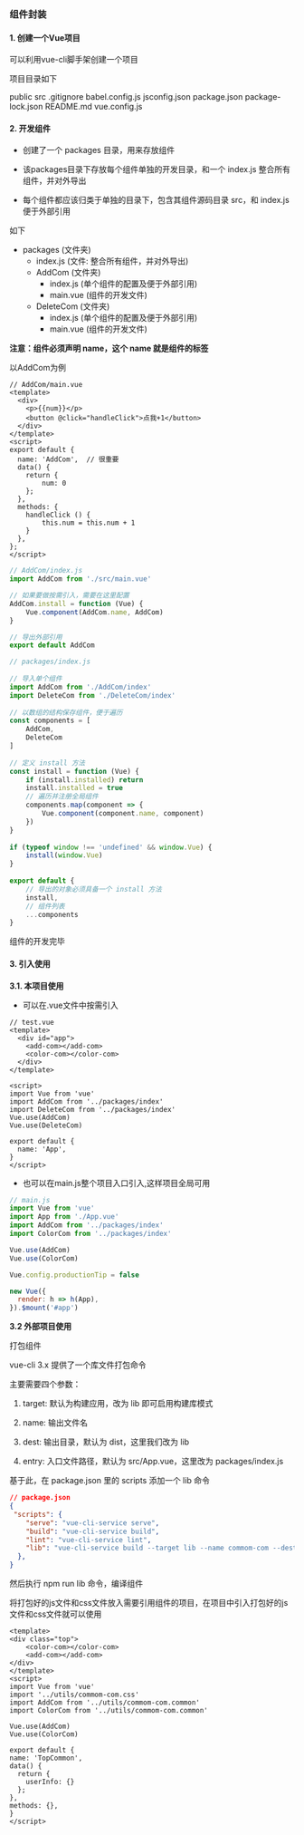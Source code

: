 ### 组件封装

#### 1. 创建一个Vue项目

可以利用vue-cli脚手架创建一个项目

项目目录如下

public
src
.gitignore
babel.config.js
jsconfig.json
package.json
package-lock.json
README.md
vue.config.js

#### 2. 开发组件

* 创建了一个 packages 目录，用来存放组件

* 该packages目录下存放每个组件单独的开发目录，和一个 index.js 整合所有组件，并对外导出

* 每个组件都应该归类于单独的目录下，包含其组件源码目录 src，和 index.js 便于外部引用

如下

* packages (文件夹)
    * index.js (文件: 整合所有组件，并对外导出)
    * AddCom (文件夹)
        * index.js (单个组件的配置及便于外部引用)
        * main.vue (组件的开发文件)
    * DeleteCom (文件夹)
        * index.js (单个组件的配置及便于外部引用)
        * main.vue (组件的开发文件)

**注意：组件必须声明 name，这个 name 就是组件的标签**

以AddCom为例

```vue
// AddCom/main.vue
<template>
  <div>
    <p>{{num}}</p>
    <button @click="handleClick">点我+1</button>
  </div>
</template>
<script>
export default {
  name: 'AddCom',  // 很重要
  data() {
    return {
        num: 0
    };
  },
  methods: {
    handleClick () {
        this.num = this.num + 1
    }
  },
};
</script>

```
```js
// AddCom/index.js
import AddCom from './src/main.vue'

// 如果要做按需引入，需要在这里配置
AddCom.install = function (Vue) {
    Vue.component(AddCom.name, AddCom)
}

// 导出外部引用
export default AddCom
```

```js
// packages/index.js
 
// 导入单个组件
import AddCom from './AddCom/index'
import DeleteCom from './DeleteCom/index'
 
// 以数组的结构保存组件，便于遍历
const components = [
    AddCom,
    DeleteCom
]
 
// 定义 install 方法
const install = function (Vue) {
    if (install.installed) return
    install.installed = true
    // 遍历并注册全局组件
    components.map(component => {
        Vue.component(component.name, component)
    })
}
 
if (typeof window !== 'undefined' && window.Vue) {
    install(window.Vue)
}
 
export default {
    // 导出的对象必须具备一个 install 方法
    install,
    // 组件列表
    ...components
}
```
组件的开发完毕

#### 3. 引入使用

**3.1. 本项目使用**

* 可以在.vue文件中按需引入
```vue
// test.vue
<template>
  <div id="app">
    <add-com></add-com>
    <color-com></color-com>
  </div>
</template>

<script>
import Vue from 'vue'
import AddCom from '../packages/index'
import DeleteCom from '../packages/index'
Vue.use(AddCom)
Vue.use(DeleteCom)

export default {
  name: 'App',
}
</script>
```

* 也可以在main.js整个项目入口引入,这样项目全局可用
```js
// main.js
import Vue from 'vue'
import App from './App.vue'
import AddCom from '../packages/index'
import ColorCom from '../packages/index'

Vue.use(AddCom)
Vue.use(ColorCom)

Vue.config.productionTip = false

new Vue({
  render: h => h(App),
}).$mount('#app')

```

**3.2 外部项目使用**

打包组件

vue-cli 3.x 提供了一个库文件打包命令

主要需要四个参数：

1. target: 默认为构建应用，改为 lib 即可启用构建库模式

2. name: 输出文件名

3. dest: 输出目录，默认为 dist，这里我们改为 lib

4. entry: 入口文件路径，默认为 src/App.vue，这里改为 packages/index.js

基于此，在 package.json 里的 scripts 添加一个 lib 命令

```json
// package.json 
{
 "scripts": {
    "serve": "vue-cli-service serve",
    "build": "vue-cli-service build",
    "lint": "vue-cli-service lint",
    "lib": "vue-cli-service build --target lib --name commom-com --dest lib packages/index.js"
  },
}
```
然后执行 npm run lib 命令，编译组件

将打包好的js文件和css文件放入需要引用组件的项目，在项目中引入打包好的js文件和css文件就可以使用
```vue
<template>
<div class="top">
    <color-com></color-com>
    <add-com></add-com>
</div>
</template>
<script>
import Vue from 'vue'
import '../utils/commom-com.css'
import AddCom from '../utils/commom-com.common'
import ColorCom from '../utils/commom-com.common'

Vue.use(AddCom)
Vue.use(ColorCom)

export default {
name: 'TopCommon',
data() {
  return {
    userInfo: {}
  };
},
methods: {},
}
</script>

```








